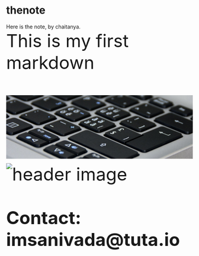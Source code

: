 # thenote
Here is the note, by chaitanya.
<br/>
<font size ='11'>This is my first markdown<font/><br/>
  <br/>
  <img src='https://github.com/penguinKAL/thenote/blob/main/headertemp.jpeg' />
  ![header image]('https://github.com/penguinKAL/thenote/blob/main/headertemp.jpeg')  
  <br/>
__Contact: imsanivada@tuta.io__
